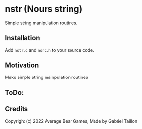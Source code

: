 # nstr (Nours string) 
Simple string manipulation routines.


## Installation
Add ```nstr.c``` and ```nsrc.h``` to your source code.

## Motivation
Make simple string mainpulation routines

## ToDo:

## Credits
Copyright (c) 2022 Average Bear Games, Made by Gabriel Taillon
